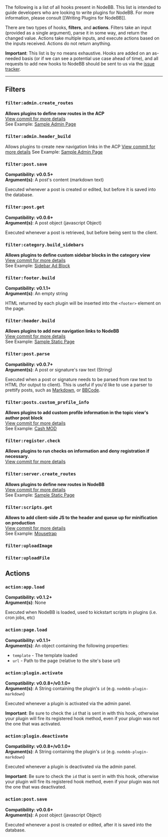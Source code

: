 The following is a list of all hooks present in NodeBB. This list is intended to guide developers who are looking to write plugins for NodeBB. For more information, please consult [[Writing Plugins for NodeBB]].

There are two types of hooks, **filters**, and **actions**. Filters take an input (provided as a single argument), parse it in some way, and return the changed value. Actions take multiple inputs, and execute actions based on the inputs received. Actions do not return anything.

**Important**: This list is by no means exhaustive. Hooks are added on an as-needed basis (or if we can see a potential use case ahead of time), and all requests to add new hooks to NodeBB should be sent to us via the [issue tracker](https://github.com/designcreateplay/NodeBB/issues).

----

## Filters

### `filter:admin.create_routes`
**Allows plugins to define new routes in the ACP**<br />
[View commit for more details](https://github.com/designcreateplay/NodeBB/commit/32990794ce7f1304655151eb1f11b169e525f901)<br />
See Example: [Sample Admin Page](https://github.com/psychobunny/nodebb-plugin-admin-sample)

### `filter:admin.header_build`
Allows plugins to create new navigation links in the ACP
[View commit for more details](https://github.com/designcreateplay/NodeBB/commit/2b07917020c9181ff15e6096012144f4a9c201d4)
See Example: [Sample Admin Page](https://github.com/psychobunny/nodebb-plugin-admin-sample)

### `filter:post.save`

**Compatibility: v0.0.5+**<br />
**Argument(s)**: A post's content (markdown text)

Executed whenever a post is created or edited, but before it is saved into the database.

### `filter:post.get`

**Compatibility: v0.0.6+**<br />
**Argument(s)**: A post object (javascript Object)

Executed whenever a post is retrieved, but before being sent to the client.

### `filter:category.build_sidebars`
**Allows plugins to define custom sidebar blocks in the category view**<br />
[View commit for more details](https://github.com/designcreateplay/NodeBB/commit/ca9c468edd94fcf36b93fbe145a25014a03513f2)<br />
See Example: [Sidebar Ad Block](https://github.com/psychobunny/nodebb-plugin-ad-block)

### `filter:footer.build`

**Compatibility: v0.1.1+**<br />
**Argument(s)**: An empty string

HTML returned by each plugin will be inserted into the `<footer>` element on the page.

### `filter:header.build`
**Allows plugins to add new navigation links to NodeBB**<br />
[View commit for more details](https://github.com/designcreateplay/NodeBB/commit/a63732027f9ba0bd54254c3b5c83f2a63f1ad531)<br />
See Example: [Sample Static Page](https://github.com/psychobunny/nodebb-plugin-static-page/)

### `filter:post.parse`

**Compatibility: v0.0.7+**<br />
**Argument(s)**: A post or signature's raw text (String)

Executed when a post or signature needs to be parsed from raw text to HTML (for output to client). This is useful if you'd like to use a parser to prettify posts, such as [Markdown](http://daringfireball.net/projects/markdown/), or [BBCode](http://www.bbcode.org/).

### `filter:posts.custom_profile_info`
**Allows plugins to add custom profile information in the topic view's author post block**<br />
[View commit for more details](https://github.com/designcreateplay/NodeBB/commit/bf677522a93ec4c48f6b0fa27ab1388f9eedba4c)<br />
See Example: [Cash MOD](https://github.com/psychobunny/nodebb-plugin-cash)

### `filter:register.check`
**Allows plugins to run checks on information and deny registration if necessary.**<br />
[View commit for more details](https://github.com/designcreateplay/NodeBB/commit/cd4a204f999d5ef5bac4557f03d4c15abebfdce3)<br />

### `filter:server.create_routes`
**Allows plugins to define new routes in NodeBB**<br />
[View commit for more details](https://github.com/designcreateplay/NodeBB/commit/2a4b228e19c939be1872ce6d9669ae03b98c853a)<br />
See Example: [Sample Static Page](https://github.com/psychobunny/nodebb-plugin-static-page/)

### `filter:scripts.get`
**Allows to add client-side JS to the header and queue up for minification on production**<br />
[View commit for more details](https://github.com/designcreateplay/NodeBB/commit/5357ad61db6c15bc25a7e836548a02fadd72e6b3)<br />
See Example: [Mousetrap](https://github.com/psychobunny/nodebb-plugin-mousetrap/)

### `filter:uploadImage`

### `filter:uploadFile`


## Actions

### `action:app.load`

**Compatibility: v0.1.2+**<br />
**Argument(s)**: None

Executed when NodeBB is loaded, used to kickstart scripts in plugins (i.e. cron jobs, etc)

### `action:page.load`

**Compatibility: v0.1.1+**<br />
**Argument(s)**: An object containing the following properties:

* `template` - The template loaded
* `url` - Path to the page (relative to the site's base url)

### `action:plugin.activate`

**Compatibility: v0.0.8+/v0.1.0+**<br />
**Argument(s)**: A String containing the plugin's `id` (e.g. `nodebb-plugin-markdown`)

Executed whenever a plugin is activated via the admin panel.

**Important**: Be sure to check the `id` that is sent in with this hook, otherwise your plugin will fire its registered hook method, even if your plugin was not the one that was activated.

### `action:plugin.deactivate`

**Compatibility: v0.0.8+/v0.1.0+**<br />
**Argument(s)**: A String containing the plugin's `id` (e.g. `nodebb-plugin-markdown`)

Executed whenever a plugin is deactivated via the admin panel.

**Important**: Be sure to check the `id` that is sent in with this hook, otherwise your plugin will fire its registered hook method, even if your plugin was not the one that was deactivated.

### `action:post.save`

**Compatibility: v0.0.6+**<br />
**Argument(s)**: A post object (javascript Object)

Executed whenever a post is created or edited, after it is saved into the database.